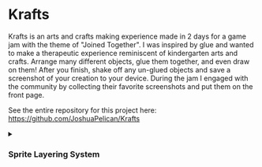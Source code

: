 # Krafts
Krafts is an arts and crafts making experience made in 2 days for a game jam with the theme of "Joined Together". I was inspired by glue and wanted to make a therapeutic experience reminiscent of kindergarten arts and crafts. Arrange many different objects, glue them together, and even draw on them! After you finish, shake off any un-glued objects and save a screenshot of your creation to your device. During the jam I engaged with the community by collecting their favorite screenshots and put them on the front page.

See the entire repository for this project here: https://github.com/JoshuaPelican/Krafts

<details>
  <summary> 
    <h3>
      Sprite Layering System
    </h3>
  </summary>

In Krafts, a huge issue I ran into right away was making sure the sprites were being layered as someone would expect them to be. If a player grabs an object it should be on top of everthing else, and any newly created objects would be on top of that. My quick, yet effective, solution for the game jam was to use the Z-axis to layer the sprites.

I initially looked into LayerMasks, but with the amount of layering I wanted to do it did not seem like a scalable solution.

https://github.com/JoshuaPelican/Code-Showcase/assets/65318134/db7a0a09-1dae-49c9-9d74-a3063a336e20

```C#
public class ToolManager : MonoBehaviour
{
    public float currentZ = 0;
    
    public void NextZ()
    {
        currentZ -= .01f;
    }
}
    
```
            
A manager script keeps track of the global Z value, and decrements it (brings it closer to the camera) every time an object is moved to the front.

```C#
{
    if (ToolManager.instance.SelectedTool == ToolManager.Tool.Manipulate)
    {
        ToolManager.instance.NextZ();
        SetActive(true);
    }
}
    
if (active)
{
    transform.position = new Vector3(InputUtility.MousePosition.x, InputUtility.MousePosition.y, ToolManager.instance.currentZ);
}
```
        
When an object is grabbed, its Z coordinate is set to the new value and bring it to the front immediately.

If I was to redo this system, given more time, I would like to keep a similar Z coordinate system, but clean it up. There were alot of issues related to local vs world space coordinates. Sometimes grabbing an object would not bring it to the front because previously glued objects had stacked Z values and surpassed the current global Z value.
</details>
